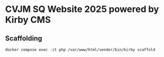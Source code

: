 # CVJM SQ Website 2025 powered by Kirby CMS

## Scaffolding

`docker compose exec -it php /var/www/html/vendor/bin/kirby scaffold`
